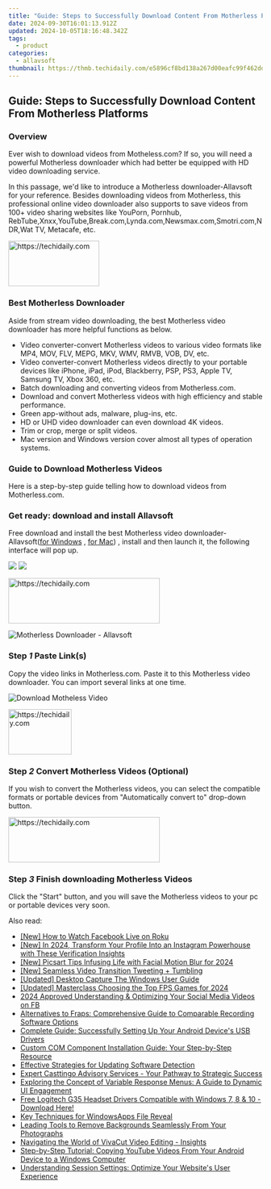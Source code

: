 ```yaml
---
title: "Guide: Steps to Successfully Download Content From Motherless Platforms"
date: 2024-09-30T16:01:13.912Z
updated: 2024-10-05T18:16:48.342Z
tags:
  - product
categories:
  - allavsoft
thumbnail: https://thmb.techidaily.com/e5896cf8bd138a267d00eafc99f462dd02faf3099304ebd5a4c58885b5043e0a.jpg
---
```


## Guide: Steps to Successfully Download Content From Motherless Platforms

### Overview

Ever wish to download videos from Motheless.com? If so, you will need a powerful Motherless downloader which had better be equipped with HD video downloading service.

In this passage, we'd like to introduce a Motherless downloader-Allavsoft for your reference. Besides downloading videos from Motherless, this professional online video downloader also supports to save videos from 100+ video sharing websites like YouPorn, Pornhub, RebTube,Xnxx,YouTube,Break.com,Lynda.com,Newsmax.com,Smotri.com,NDR,Wat TV, Metacafe, etc.

<!-- affiliate ads begin -->
<a href="https://aligracehair.sjv.io/c/5597632/2135353/19272" target="_top" id="2135353">
  <img src="//a.impactradius-go.com/display-ad/19272-2135353" border="0" alt="https://techidaily.com" width="180" height="90"/>
</a>
<img height="0" width="0" src="https://aligracehair.sjv.io/i/5597632/2135353/19272" style="position:absolute;visibility:hidden;" border="0" />
<!-- affiliate ads end -->

### Best Motherless Downloader

Aside from stream video downloading, the best Motherless video downloader has more helpful functions as below.

* Video converter-convert Motherless videos to various video formats like MP4, MOV, FLV, MEPG, MKV, WMV, RMVB, VOB, DV, etc.
* Video converter-convert Motherless videos directly to your portable devices like iPhone, iPad, iPod, Blackberry, PSP, PS3, Apple TV, Samsung TV, Xbox 360, etc.
* Batch downloading and converting videos from Motherless.com.
* Download and convert Motherless videos with high efficiency and stable performance.
* Green app-without ads, malware, plug-ins, etc.
* HD or UHD video downloader can even download 4K videos.
* Trim or crop, merge or split videos.
* Mac version and Windows version cover almost all types of operation systems.

### Guide to Download Motherless Videos

Here is a step-by-step guide telling how to download videos from Motherless.com.

### Get ready: download and install Allavsoft

Free download and install the best Motherless video downloader- Allavsoft([for Windows](https://tools.techidaily.com/allavsoft/products/) , [for Mac](https://tools.techidaily.com/allavsoft/products/)) , install and then launch it, the following interface will pop up.

[![](https://www.allavsoft.com/how-to/../images/how-to/free-download-win.jpg)](https://tools.techidaily.com/allavsoft/products/) [![](https://www.allavsoft.com/how-to/../images/how-to/free-download-mac.jpg)](https://tools.techidaily.com/allavsoft/products/)

<!-- affiliate ads begin -->
<a href="https://aligracehair.sjv.io/c/5597632/1885999/19272" target="_top" id="1885999">
  <img src="//a.impactradius-go.com/display-ad/19272-1885999" border="0" alt="https://techidaily.com" width="300" height="90"/>
</a>
<img height="0" width="0" src="https://aligracehair.sjv.io/i/5597632/1885999/19272" style="position:absolute;visibility:hidden;" border="0" />
<!-- affiliate ads end -->

![Motherless Downloader - Allavsoft](https://www.allavsoft.com/how-to/../images/allavsoft/screen-shot-600.jpg)

### Step _1_ Paste Link(s)

Copy the video links in Motherless.com. Paste it to this Motherless video downloader. You can import several links at one time.

![Download Motheless Video](https://www.allavsoft.com/how-to/../images/how-to/download-motherless/download-motherless.jpg)

<!-- affiliate ads begin -->
<a href="https://aligracehair.sjv.io/c/5597632/2135395/19272" target="_top" id="2135395">
  <img src="//a.impactradius-go.com/display-ad/19272-2135395" border="0" alt="https://techidaily.com" width="125" height="90"/>
</a>
<img height="0" width="0" src="https://aligracehair.sjv.io/i/5597632/2135395/19272" style="position:absolute;visibility:hidden;" border="0" />
<!-- affiliate ads end -->

### Step _2_ Convert Motherless Videos (Optional)

If you wish to convert the Motherless videos, you can select the compatible formats or portable devices from "Automatically convert to" drop-down button.

<!-- affiliate ads begin -->
<a href="https://laganoo.pxf.io/c/5597632/1528689/16446" target="_top" id="1528689">
  <img src="//a.impactradius-go.com/display-ad/16446-1528689" border="0" alt="https://techidaily.com" width="300" height="90"/>
</a>
<img height="0" width="0" src="https://laganoo.pxf.io/i/5597632/1528689/16446" style="position:absolute;visibility:hidden;" border="0" />
<!-- affiliate ads end -->

### Step _3_ Finish downloading Motherless Videos

Click the "Start" button, and you will save the Motherless videos to your pc or portable devices very soon.

<ins class="adsbygoogle"
     style="display:block"
     data-ad-format="autorelaxed"
     data-ad-client="ca-pub-7571918770474297"
     data-ad-slot="1223367746"></ins>

<ins class="adsbygoogle"
     style="display:block"
     data-ad-client="ca-pub-7571918770474297"
     data-ad-slot="8358498916"
     data-ad-format="auto"
     data-full-width-responsive="true"></ins>

<span class="atpl-alsoreadstyle">Also read:</span>
<div><ul>
<li><a href="https://facebook-clips.techidaily.com/1716089177026-new-how-to-watch-facebook-live-on-roku/"><u>[New] How to Watch Facebook Live on Roku</u></a></li>
<li><a href="https://instagram-video-recordings.techidaily.com/new-in-2024-transform-your-profile-into-an-instagram-powerhouse-with-these-verification-insights/"><u>[New] In 2024, Transform Your Profile Into an Instagram Powerhouse with These Verification Insights</u></a></li>
<li><a href="https://fox-cloud.techidaily.com/new-picsart-tips-infusing-life-with-facial-motion-blur-for-2024/"><u>[New] Picsart Tips Infusing Life with Facial Motion Blur for 2024</u></a></li>
<li><a href="https://twitter-videos.techidaily.com/new-seamless-video-transition-tweeting-plus-tumbling/"><u>[New] Seamless Video Transition Tweeting + Tumbling</u></a></li>
<li><a href="https://screen-activity-recording.techidaily.com/updated-desktop-capture-the-windows-user-guide/"><u>[Updated] Desktop Capture The Windows User Guide</u></a></li>
<li><a href="https://screen-activity-recording.techidaily.com/updated-masterclass-choosing-the-top-fps-games-for-2024/"><u>[Updated] Masterclass Choosing the Top FPS Games for 2024</u></a></li>
<li><a href="https://facebook-clips.techidaily.com/2024-approved-understanding-and-optimizing-your-social-media-videos-on-fb/"><u>2024 Approved Understanding & Optimizing Your Social Media Videos on FB</u></a></li>
<li><a href="https://fox-tips.techidaily.com/alternatives-to-fraps-comprehensive-guide-to-comparable-recording-software-options/"><u>Alternatives to Fraps: Comprehensive Guide to Comparable Recording Software Options</u></a></li>
<li><a href="https://fox-tips.techidaily.com/complete-guide-successfully-setting-up-your-android-devices-usb-drivers/"><u>Complete Guide: Successfully Setting Up Your Android Device's USB Drivers</u></a></li>
<li><a href="https://fox-tips.techidaily.com/custom-com-component-installation-guide-your-step-by-step-resource/"><u>Custom COM Component Installation Guide: Your Step-by-Step Resource</u></a></li>
<li><a href="https://fox-tips.techidaily.com/effective-strategies-for-updating-software-detection/"><u>Effective Strategies for Updating Software Detection</u></a></li>
<li><a href="https://fox-tips.techidaily.com/expert-casttingo-advisory-services-your-pathway-to-strategic-success/"><u>Expert Casttingo Advisory Services - Your Pathway to Strategic Success</u></a></li>
<li><a href="https://fox-tips.techidaily.com/exploring-the-concept-of-variable-response-menus-a-guide-to-dynamic-ui-engagement/"><u>Exploring the Concept of Variable Response Menus: A Guide to Dynamic UI Engagement</u></a></li>
<li><a href="https://hardware-updates.techidaily.com/free-logitech-g35-headset-drivers-compatible-with-windows-7-8-and-10-download-here/"><u>Free Logitech G35 Headset Drivers Compatible with Windows 7, 8 & 10 - Download Here!</u></a></li>
<li><a href="https://windows11.techidaily.com/key-techniques-for-windowsapps-file-reveal/"><u>Key Techniques for WindowsApps File Reveal</u></a></li>
<li><a href="https://fox-tips.techidaily.com/leading-tools-to-remove-backgrounds-seamlessly-from-your-photographs/"><u>Leading Tools to Remove Backgrounds Seamlessly From Your Photographs</u></a></li>
<li><a href="https://article-helps.techidaily.com/navigating-the-world-of-vivacut-video-editing-insights/"><u>Navigating the World of VivaCut Video Editing - Insights</u></a></li>
<li><a href="https://fox-tips.techidaily.com/step-by-step-tutorial-copying-youtube-videos-from-your-android-device-to-a-windows-computer/"><u>Step-by-Step Tutorial: Copying YouTube Videos From Your Android Device to a Windows Computer</u></a></li>
<li><a href="https://fox-tips.techidaily.com/understanding-session-settings-optimize-your-websites-user-experience/"><u>Understanding Session Settings: Optimize Your Website's User Experience</u></a></li>
</ul></div>

